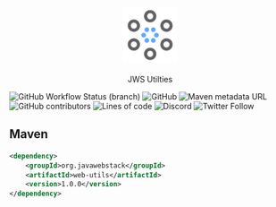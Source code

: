 <p align="center"><img src="https://raw.githubusercontent.com/JavaWebStack/docs/master/docs/assets/img/icon.svg" width="100">
<br><br>
JWS Utilties
</p>

![GitHub Workflow Status (branch)](https://img.shields.io/github/workflow/status/JavaWebStack/web-utils/Maven%20Deploy/master)
![GitHub](https://img.shields.io/github/license/JavaWebStack/web-utils)
![Maven metadata URL](https://img.shields.io/maven-metadata/v?metadataUrl=https%3A%2F%2Frepo1.maven.org%2Fmaven2%2Forg%2Fjavawebstack%2Fweb-utils%2Fmaven-metadata.xml)
![GitHub contributors](https://img.shields.io/github/contributors/JavaWebStack/web-utils)
![Lines of code](https://img.shields.io/tokei/lines/github/JavaWebStack/web-utils)
![Discord](https://img.shields.io/discord/815612319378833408?color=%237289DA&label=discord)
![Twitter Follow](https://img.shields.io/twitter/follow/JavaWebStack?style=social) 

## Maven
```xml
<dependency>
    <groupId>org.javawebstack</groupId>
    <artifactId>web-utils</artifactId>
    <version>1.0.0</version>
</dependency>
```